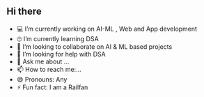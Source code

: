 ## Hi there 

- 💻 I’m currently working on AI-ML , Web and App development 
- 🙄 I’m currently learning DSA 
- 👯 I’m looking to collaborate on AI & ML based projects
- 🤔 I’m looking for help with DSA
- 💬 Ask me about ...
- 📫 How to reach me:...
- 😄 Pronouns: Any
- ⚡ Fun fact: I am a Railfan
